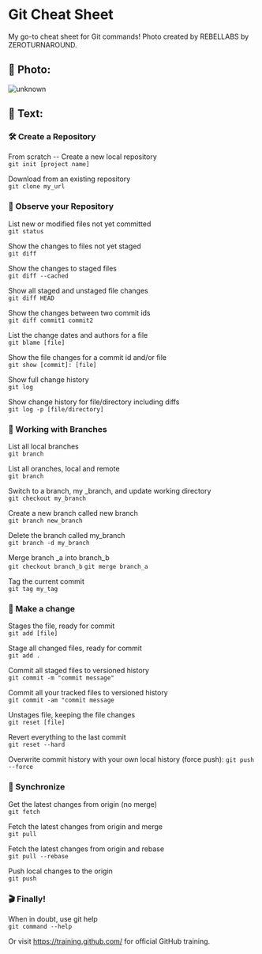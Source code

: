 # Git Cheat Sheet
My go-to cheat sheet for Git commands! Photo created by REBELLABS by ZEROTURNAROUND.

## 📸 Photo:

![unknown](https://user-images.githubusercontent.com/58148243/172987445-00ecdebf-bea7-4fb4-a0a5-2fb49029015f.jpeg)

## 💭 Text:

### 🛠 Create a Repository

From scratch -- Create a new local repository
<br>
```git init [project name]```

Download from an existing repository
<br>
```git clone my_url```

### 🔎 Observe your Repository
List new or modified files not yet committed
<br>
```git status```

Show the changes to files not yet staged
<br>
```git diff```

Show the changes to staged files
<br>
```git diff --cached```

Show all staged and unstaged file changes
<br>
```git diff HEAD```

Show the changes between two commit ids
<br>
```git diff commit1 commit2```

List the change dates and authors for a file
<br>
```git blame [file]```

Show the file changes for a commit id and/or file
<br>
```git show [commit]: [file]```

Show full change history
<br>
```git log```

Show change history for file/directory including diffs
<br>
```git log -p [file/directory]```

### 🌴 Working with Branches
List all local branches
<br>
```git branch```

List all oranches, local and remote
<br>
```git branch```

Switch to a branch, my _branch, and update working directory
<br>
```git checkout my_branch```

Create a new branch called new branch
<br>
```git branch new_branch```

Delete the branch called my_branch
<br>
```git branch -d my_branch```

Merge branch _a into branch_b
<br>
```git checkout branch_b```
```git merge branch_a```

Tag the current commit
<br>
```git tag my_tag```

### 👛 Make a change
Stages the file, ready for commit
<br>
```git add [file]```

Stage all changed files, ready for commit
<br>
```git add .```

Commit all staged files to versioned history
<br>
```git commit -m "commit message"```

Commit all your tracked files to versioned history
<br>
```git commit -am "commit message```

Unstages file, keeping the file changes
<br>
```git reset [file]```

Revert everything to the last commit
<br>
```git reset --hard```

Overwrite commit history with your own local history (force push):
```git push --force```

### 🚰 Synchronize
Get the latest changes from origin (no merge)
<br>
```git fetch```

Fetch the latest changes from origin and merge
<br>
```git pull```

Fetch the latest changes from origin and rebase
<br>
```git pull --rebase```

Push local changes to the origin
<br>
```git push```

### 🎬 Finally!
When in doubt, use git help
<br>
```git command --help```

Or visit https://training.github.com/ for official GitHub training.
